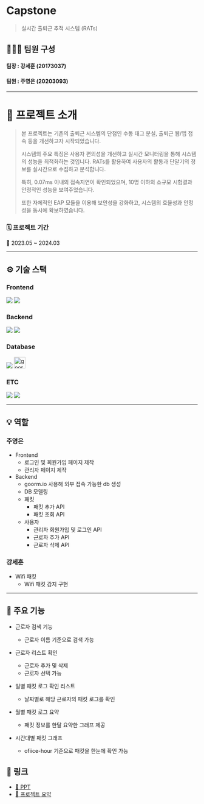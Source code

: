 # **Capstone**
> 실시간 출퇴근 추적 시스템 (RATs)

## **👨‍👩‍👧 팀원 구성**
#### 팀장 : 강세훈 (20173037)
#### 팀원 : 주영은 (20203093)

---

# **🌟 프로젝트 소개**

> 본 프로젝트는 기존의 출퇴근 시스템의 단점인 수동 태그 분실, 출퇴근 웹/앱 접속 등을 개선하고자 시작되었습니다.
>
> 시스템의 주요 특징은 사용자 편의성을 개선하고 실시간 모니터링을 통해 시스템의 성능을 최적화하는 것입니다. RATs를 활용하여 사용자의 활동과 단말기의 정보를 실시간으로 수집하고 분석합니다.
>
> 특히, 0.07ms 이내의 접속지연이 확인되었으며, 10명 이하의 소규모 시험결과 안정적인 성능을 보여주었습니다. 
>
> 또한 자체적인 EAP 모듈을 이용해 보안성을 강화하고, 시스템의 효율성과 안정성을 동시에 확보하였습니다.


### **🗓 프로젝트 기간**

📅 2023.05 ~ 2024.03

---

## **⚙ 기술 스택**

### Frontend

<img src="https://img.shields.io/badge/html5-E34F26?style=for-the-badge&logo=html5&logoColor=white"> <img src="https://img.shields.io/badge/CSS3-1572B6?style=for-the-badge&logo=CSS3&logoColor=white">

### Backend

<img src="https://img.shields.io/badge/express-000000?style=for-the-badge&logo=express&logoColor=white"> <img src="https://img.shields.io/badge/node.js-5FA04E?style=for-the-badge&logo=node.js&logoColor=white">

### Database

<img src="https://img.shields.io/badge/mysql-4479A1?style=for-the-badge&logo=mysql&logoColor=white"> <img src="https://img.shields.io/badge/-goorm-303237?style=for-the-badge&logo=&logoColor=white" height="30" alt="goorm logo"  />

### ETC

<img src="https://img.shields.io/badge/apachekafka-231F20?style=for-the-badge&logo=apachekafka&logoColor=white"> <img src="https://img.shields.io/badge/C-A8B9CC?style=for-the-badge&logo=C&logoColor=white"> 

---
 
## **💡 역할**
### 주영은
- Frontend
  - 로그인 및 회원가입 페이지 제작
  - 관리자 페이지 제작
- Backend
  - goorm.io 사용해 외부 접속 가능한 db 생성
  - DB 모델링
  - 패킷
    - 패킷 추가 API
    - 패킷 조회 API
  - 사용자
    - 관리자 회원가입 및 로그인 API
    - 근로자 추가 API
    - 근로자 삭제 API

### 강세훈
- Wifi 패킷
  - Wifi 패킷 감지 구현
 
---
 
## **🚀 주요 기능**
- 근로자 검색 기능
  - 근로자 이름 기준으로 검색 가능
 
- 근로자 리스트 확인
  - 근로자 추가 및 삭제
  - 근로자 선택 가능

- 일별 패킷 로그 확인 리스트
  - 날짜별로 해당 근로자의 패킷 로그를 확인
 
- 월별 패킷 로그 요약
  - 패킷 정보를 한달 요약한 그래프 제공

- 시간대별 패킷 그래프
  - ofiice-hour 기준으로 패킷을 한눈에 확인 가능


## **🔗 링크**

- [📄 PPT](https://github.com/user-attachments/files/18391744/_20173037._20203093.pptx)
- [📄 프로젝트 요약](https://github.com/user-attachments/files/18391785/_.pdf)

